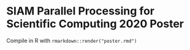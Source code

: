 # SIAM Parallel Processing for Scientific Computing 2020 Poster

Compile in R with `rmarkdown::render("poster.rmd")`
